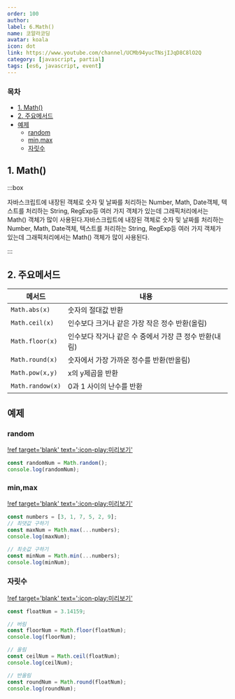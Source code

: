 ```yaml
---
order: 100
author:
label: 6.Math()
name: 코알라코딩
avatar: koala
icon: dot
link: https://www.youtube.com/channel/UCMb94yucTNsjIJqD8C8lO2Q
category: [javascript, partial]
tags: [es6, javascript, event]
---
```


### 목차 <!-- omit in toc -->

- [1. Math()](#1-math)
- [2. 주요메서드](#2-주요메서드)
- [예제](#예제)
  - [random](#random)
  - [min,max](#minmax)
  - [자릿수](#자릿수)

## 1. Math()

:::box

자바스크립트에 내장된 객체로 숫자 및 날짜를 처리하는 Number, Math, Date객체, 텍스트를 처리하는 String, RegExp등 여러 가지 객체가 있는데 그래픽처리에서는 Math() 객체가 많이 사용된다.자바스크립트에 내장된 객체로 숫자 및 날짜를 처리하는 Number, Math, Date객체, 텍스트를 처리하는 String, RegExp등 여러 가지 객체가 있는데 그래픽처리에서는 Math() 객체가 많이 사용된다.

:::

## 2. 주요메서드

| 메서드           | 내용                                                   |
| ---------------- | ------------------------------------------------------ |
| `Math.abs(x)`    | 숫자의 절대값 반환                                     |
| `Math.ceil(x)`   | 인수보다 크거나 같은 가장 작은 정수 반환(올림)         |
| `Math.floor(x)`  | 인수보다 작거나 같은 수 중에서 가장 큰 정수 반환(내림) |
| `Math.round(x)`  | 숫자에서 가장 가까운 정수를 반환(반올림)               |
| `Math.pow(x,y)`  | x의 y제곱을 반환                                       |
| `Math.randow(x)` | 0과 1 사이의 난수를 반환                               |

## 예제

### random

[!ref target='blank' text=':icon-play:미리보기'](https://qwerewqwerew.github.io/source/js/partial/math/1.html)

```js
const randomNum = Math.random();
console.log(randomNum);
```

### min,max

[!ref target='blank' text=':icon-play:미리보기'](https://qwerewqwerew.github.io/source/js/partial/math/2.html)

```js
const numbers = [3, 1, 7, 5, 2, 9];
// 최댓값 구하기
const maxNum = Math.max(...numbers);
console.log(maxNum);

// 최솟값 구하기
const minNum = Math.min(...numbers);
console.log(minNum);
```

### 자릿수

[!ref target='blank' text=':icon-play:미리보기'](https://qwerewqwerew.github.io/source/js/partial/math/3.html)

```js
const floatNum = 3.14159;

// 버림
const floorNum = Math.floor(floatNum);
console.log(floorNum);

// 올림
const ceilNum = Math.ceil(floatNum);
console.log(ceilNum);

// 반올림
const roundNum = Math.round(floatNum);
console.log(roundNum);
```
